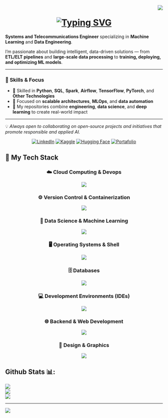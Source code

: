 <img align="right" src="https://visitor-badge.laobi.icu/badge?page_id=StebanJrb.StebanJrb" />
<h1 align="center">
 <a href="https://git.io/typing-svg"><img src="https://readme-typing-svg.herokuapp.com?font=Jersey+15&size=60&pause=1000&color=0BC842&background=FFFFFF00&center=true&width=750&height=90&lines=Hi%2C+I'm+Julian+Steban!+;Machine+Learning+%26+Data+Engineer" alt="Typing SVG" /></a>
</h1>

**Systems and Telecommunications Engineer** specializing in **Machine Learning** and **Data Engineering**.

I’m passionate about building intelligent, data-driven solutions — from **ETL/ELT pipelines** and **large-scale data processing** to **training, deploying, and optimizing ML models**.

---

### 🧠 Skills & Focus

- 🔹 Skilled in **Python**, **SQL**, **Spark**, **Airflow**, **TensorFlow**, **PyTorch**, and **Other Technologies**  
- 🔹 Focused on **scalable architectures**, **MLOps**, and **data automation**  
- 🔹 My repositories combine **engineering**, **data science**, and **deep learning** to create real-world impact  

---

💡 *Always open to collaborating on open-source projects and initiatives that promote responsible and applied AI.*

<div align="center">

[![LinkedIn](https://img.shields.io/badge/LinkedIn-0A66C2?style=for-the-badge&logo=linkedin&logoColor=white)](https://www.linkedin.com/in/stebanruiz/) [![Kaggle](https://img.shields.io/badge/Kaggle-20BEFF?style=for-the-badge&logo=kaggle&logoColor=white)](https://www.kaggle.com/stebanjrb) [![Hugging Face](https://img.shields.io/badge/Hugging%20Face-FFD21E?style=for-the-badge&logo=huggingface&logoColor=black)](https://huggingface.co/Stebanjrb) [![Portafolio](https://img.shields.io/badge/Portafolio-28A745?style=for-the-badge)](ENLACE_A_TU_PORTAFOLIO)

</div>



## 🚀 My Tech Stack

<h3 align="center">☁️ Cloud Computing & Devops</h3>
<p align="center">
    <img src="https://skillicons.dev/icons?i=aws,gcp,azure&perline=5" />
</p>

<h3 align="center">⚙️ Version Control & Containerization</h3>
<p align="center">
    <img src="https://skillicons.dev/icons?i=github,git,docker,kubernetes&perline=5" />
</p>

<h3 align="center">🐍 Data Science & Machine Learning</h3>
<p align="center">
    <img src="https://skillicons.dev/icons?i=python,pytorch,tensorflow,sklearn&perline=5" />
</p>

<h3 align="center">🖥️ Operating Systems & Shell</h3>
<p align="center">
    <img src="https://skillicons.dev/icons?i=windows,linux,debian,bash,raspberrypi&perline=5" />
</p>

<h3 align="center">🗄️ Databases</h3>
<p align="center">
    <img src="https://skillicons.dev/icons?i=mysql,mongodb&perline=5" />
</p>

<h3 align="center">💻 Development Environments (IDEs)</h3>
<p align="center">
    <img src="https://skillicons.dev/icons?i=idea,vscode&perline=5" />
</p>

<h3 align="center">🌐 Backend & Web Development</h3>
<p align="center">
    <img src="https://skillicons.dev/icons?i=java,spring,javascript,nodejs&perline=5" />
</p>

<h3 align="center">🎨 Design & Graphics</h3>
<p align="center">
    <img src="https://skillicons.dev/icons?i=unrealengine,blender&perline=5" />
</p>

## Github Stats 📊:
![](https://github-readme-stats.vercel.app/api?username=StebanJrb&theme=yeblu&hide_border=false&include_all_commits=true&count_private=false)<br/>
![](https://github-readme-streak-stats.herokuapp.com/?user=StebanJrb&theme=yeblu&hide_border=false)<br/>
![](https://github-readme-stats.vercel.app/api/top-langs/?username=StebanJrb&theme=yeblu&hide_border=false&include_all_commits=true&count_private=false&layout=compact)

---
[![](https://visitcount.itsvg.in/api?id=StebanJrb&icon=0&color=0)](https://visitcount.itsvg.in)

<!-- Proudly created with GPRM ( https://gprm.itsvg.in ) -->
